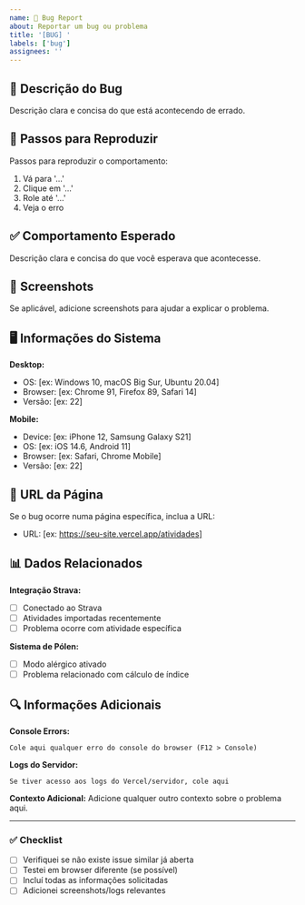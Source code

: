 ```yaml
---
name: 🐛 Bug Report
about: Reportar um bug ou problema
title: '[BUG] '
labels: ['bug']
assignees: ''
---
```


## 🐛 Descrição do Bug

Descrição clara e concisa do que está acontecendo de errado.

## 🔄 Passos para Reproduzir

Passos para reproduzir o comportamento:

1. Vá para '...'
2. Clique em '...'
3. Role até '...'
4. Veja o erro

## ✅ Comportamento Esperado

Descrição clara e concisa do que você esperava que acontecesse.

## 📱 Screenshots

Se aplicável, adicione screenshots para ajudar a explicar o problema.

## 🖥️ Informações do Sistema

**Desktop:**
- OS: [ex: Windows 10, macOS Big Sur, Ubuntu 20.04]
- Browser: [ex: Chrome 91, Firefox 89, Safari 14]
- Versão: [ex: 22]

**Mobile:**
- Device: [ex: iPhone 12, Samsung Galaxy S21]
- OS: [ex: iOS 14.6, Android 11]
- Browser: [ex: Safari, Chrome Mobile]
- Versão: [ex: 22]

## 🔗 URL da Página

Se o bug ocorre numa página específica, inclua a URL:
- URL: [ex: https://seu-site.vercel.app/atividades]

## 📊 Dados Relacionados

**Integração Strava:**
- [ ] Conectado ao Strava
- [ ] Atividades importadas recentemente
- [ ] Problema ocorre com atividade específica

**Sistema de Pólen:**
- [ ] Modo alérgico ativado
- [ ] Problema relacionado com cálculo de índice

## 🔍 Informações Adicionais

**Console Errors:**
```
Cole aqui qualquer erro do console do browser (F12 > Console)
```

**Logs do Servidor:**
```
Se tiver acesso aos logs do Vercel/servidor, cole aqui
```

**Contexto Adicional:**
Adicione qualquer outro contexto sobre o problema aqui.

---

### ✅ Checklist

- [ ] Verifiquei se não existe issue similar já aberta
- [ ] Testei em browser diferente (se possível)
- [ ] Incluí todas as informações solicitadas
- [ ] Adicionei screenshots/logs relevantes
